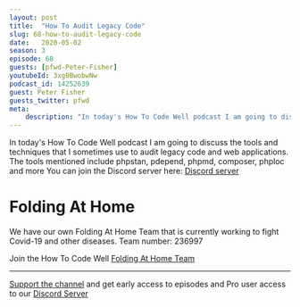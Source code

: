 ```yaml
---
layout: post
title:  "How To Audit Legacy Code"
slug: 68-how-to-audit-legacy-code
date:   2020-05-02
season: 3
episode: 68
guests: [pfwd-Peter-Fisher]
youtubeId: 3xg0BwobwNw
podcast_id: 14252639
guest: Peter Fisher
guests_twitter: pfwd
meta:
    description: "In today's How To Code Well podcast I am going to discuss the tools and techniques that I sometimes use to audit legacy code"
---
```

In today's How To Code Well podcast I am going to discuss the tools and techniques that I sometimes use to audit legacy code and web applications.
The tools mentioned include phpstan, pdepend, phpmd, composer, phploc and more
You can join the Discord server here: [Discord server](https://howtocodewell.net/discord)

# Folding At Home
We have our own Folding At Home Team that is currently working to fight Covid-19 and other diseases. 
Team number: 236997

Join the How To Code Well [Folding At Home Team](https://foldingathome.org/start-folding/)


-------------------------------

[Support the channel](https://www.patreon.com/howToCodeWell) and get early access to episodes and Pro user access to our [Discord Server](https://howtocodewell.net/discord)
